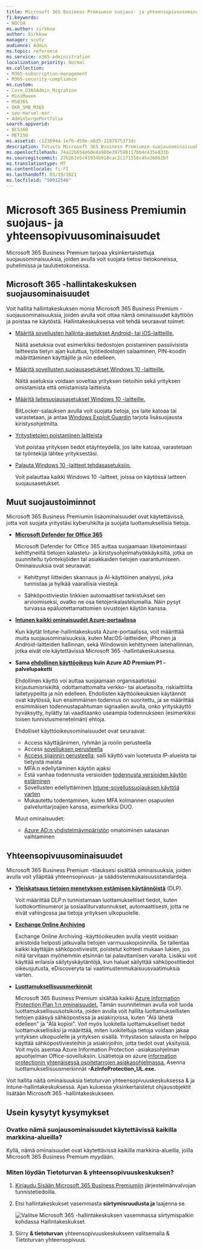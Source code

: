 ```yaml
---
title: Microsoft 365 Business Premiumin suojaus- ja yhteensopivuusominaisuudet
f1.keywords:
- NOCSH
ms.author: sirkkuw
author: Sirkkuw
manager: scotv
audience: Admin
ms.topic: reference
ms.service: o365-administration
localization_priority: Normal
ms.collection:
- M365-subscription-management
- M365-security-compliance
ms.custom:
- Core_O365Admin_Migration
- MiniMaven
- MSB365
- OKR_SMB_M365
- seo-marvel-mar
- AdminSurgePortfolio
search.appverid:
- BCS160
- MET150
ms.assetid: c123694a-1efb-459e-a8d5-2187975373dc
description: Tutustu Microsoft 365 Business Premiumin suojausominaisuuksiin, joiden avulla voit suojata tietosi tietokoneissa, puhelimissa ja taulutietokoneissa.
ms.openlocfilehash: 74a22b654e60e4a980e397598117bb4c435e833b
ms.sourcegitcommit: 27b2b2e5c41934b918cac2c171556c45e36661bf
ms.translationtype: MT
ms.contentlocale: fi-FI
ms.lasthandoff: 03/19/2021
ms.locfileid: "50912546"
---
```

# <a name="microsoft-365-business-premium-security-and-compliance-features"></a>Microsoft 365 Business Premiumin suojaus- ja yhteensopivuusominaisuudet

Microsoft 365 Business Premium tarjoaa yksinkertaistettuja suojausominaisuuksia, joiden avulla voit suojata tietosi tietokoneissa, puhelimissa ja taulutietokoneissa.
    
## <a name="microsoft-365-admin-center-security-features"></a>Microsoft 365 -hallintakeskuksen suojausominaisuudet

Voit hallita hallintakeskuksen monia Microsoft 365 Business Premium -suojausominaisuuksia, joiden avulla voit ottaa nämä ominaisuudet käyttöön ja poistaa ne käytöstä. Hallintakeskuksessa voit tehdä seuraavat toimet:
  
- [Määritä sovellusten hallinta-asetukset Android- tai iOS-laitteille.](app-protection-settings-for-android-and-ios.md) 
    
    Näitä asetuksia ovat esimerkiksi tiedostojen poistaminen passiivisista laitteesta tietyn ajan kuluttua, työtiedostojen salaaminen, PIN-koodin määrittäminen käyttäjille ja niin edelleen.
    
- [Määritä sovellusten suojausasetukset Windows 10 -laitteille.](protection-settings-for-windows-10-devices.md) 
    
    Näitä asetuksia voidaan soveltaa yrityksen tietoihin sekä yrityksen omistamista että omistamista laitteista.
    
- [Määritä laitesuojausasetukset Windows 10 -laitteille.](protection-settings-for-windows-10-pcs.md) 
    
    BitLocker-salauksen avulla voit suojata tietoja, jos laite katoaa tai varastetaan, ja antaa [Windows Exploit Guardin](/windows/security/threat-protection/microsoft-defender-atp/enable-exploit-protection) tarjota lisäsuojausta kiristysohjelmilta. [](/windows/security/information-protection/bitlocker/bitlocker-frequently-asked-questions) 
    
- [Yritystietojen poistaminen laitteista](remove-company-data.md)
    
    Voit poistaa yrityksen tiedot etäyhteydellä, jos laite katoaa, varastetaan tai työntekijä lähtee yrityksestäsi.
    
- [Palauta Windows 10 -laitteet tehdasasetuksiin.](reset-devices-to-factory-settings.md) 
    
    Voit palauttaa kaikki Windows 10 -laitteet, joissa on käytössä laitteen suojausasetukset.
    
## <a name="additional-security-features"></a>Muut suojaustoiminnot 

Microsoft 365 Business Premiumin lisäominaisuudet ovat käytettävissä, jotta voit suojata yritystäsi kyberuhkilta ja suojata luottamuksellisia tietoja.
  
- **[Microsoft Defender for Office 365](../security/office-365-security/office-365-atp.md)**
    
    Microsoft Defender for Office 365 auttaa suojaamaan liiketoimintaasi kehittyneiltä tietojen kalastelu- ja kiristysohjelmahyökkäyksiltä, jotka on suunniteltu työntekijöiden tai asiakkaiden tietojen vaarantumiseen. Ominaisuuksia ovat seuraavat:
    
  - Kehittynyt liitteiden skannaus ja AI-käyttöinen analyysi, joka tunnistaa ja hylkää vaarallisia viestejä.
    
  - Sähköpostiviestin linkkien automaattiset tarkistukset sen arvioimiseksi, ovatko ne osa tietojenkalastelumallia. Näin pysyt turvassa epäluotettamattomien sivustojen käytön kanssa.

- **[Intunen kaikki ominaisuudet Azure-portaalissa](/mem/intune/fundamentals/what-is-intune)**
    
    Kun käytät Intune-hallintakeskusta Azure-portaalissa, voit määrittää muita suojausominaisuuksia, kuten MacOS-laitteiden, iPhonen ja Android-laitteiden hallinnan, sekä Windowsin kehittyneen laitehallinnan, jotka eivät ole käytettävissä Microsoft 365 -hallintakeskuksessa.
- **Sama [ehdollinen käyttöoikeus](/azure/active-directory/conditional-access/overview) kuin Azure AD Premium P1 -palvelupaketti**


    Ehdollinen käyttö voi auttaa suojaamaan organisaatiotasi kirjautumisriskiltä, odottamattomalta verkko- tai aluetasolta, riskialttiilta laitetyypeilta ja niin edelleen. Ehdollisten käyttöoikeuksien käytännöt ovat käytössä, kun ensimmäinen todennus on suoritettu, ja se määrittää ensimmäisen todennustapahtuman signaalien avulla, onko yrityskäyttö hyväksytty, hylätty tai vaaditaanko useampia todennukseen (esimerkiksi toisen tunnistusmenetelmän) ehtoja.

    Ehdolliset käyttöoikeusominaisuudet ovat seuraavat:

    - Access käyttäjänimen, ryhmän ja roolin perusteella
    - Access [sovelluksen perusteella](/azure/active-directory/conditional-access/app-based-conditional-access) 
    - [Access sijainnin perusteella;](/azure/active-directory/authentication/howto-registration-mfa-sspr-combined#conditional-access-policies-for-combined-registration)  salli käyttö vain luotetusta IP-alueista tai tietyistä maista 
    - MFA:n edellytäminen käytön ajaksi
    - Estä vanhaa todennusta versioiden [todennusta versioiden käytön estäminen](/azure/active-directory/conditional-access/block-legacy-authentication)
    - Sovellusten edellyttäminen [Intune-sovellussuojauksen käyttöä varten](/azure/active-directory/conditional-access/app-protection-based-conditional-access)
    - Mukautettu todentaminen, kuten MFA kolmannen osapuolen palveluntarjoajien kanssa, esimerkiksi DUO.
   
    Muut ominaisuudet:
    - [Azure AD:n yhdistelmäympäristön](/azure/active-directory/authentication/concept-sspr-customization) omatoiminen salasanan vaihtaminen
    
## <a name="compliance-features"></a>Yhteensopivuusominaisuudet

Microsoft 365 Business Premium -tilauksesi sisältää ominaisuuksia, joiden avulla voit ylläpitää yhteensopivuus- ja säädöstenmukaisuusstandardeja.

- **[Yleiskatsaus tietojen menetyksen estämisen käytännöistä](../compliance/data-loss-prevention-policies.md)** (DLP). 
    
    Voit määrittää DLP:n tunnistamaan luottamukselliset tiedot, kuten luottokorttinumerot ja sosiaaliturvatunnukset, automaattisesti, jotta ne eivät vahingossa jaa tietoja yrityksen ulkopuolelle.
    
- **[Exchange Online Archiving](https://products.office.com/exchange/microsoft-exchange-online-archiving-email)**
    
    Exchange Online Archiving -käyttöoikeuden avulla viestit voidaan arkistoida helposti jatkuvalla tietojen varmuuskopioinnilla. Se tallentaa kaikki käyttäjän sähköpostiviestit, poistetut kohteet mukaan lukien, jos niitä tarvitaan myöhemmin etsinnän tai palauttamisen varalta. Lisäksi voit käyttää erilaisia säilytyskäytäntöjä, kun haluat säilyttää sähköpostitiedot oikeusjutusta, eDiscoveryta tai vaatimustenmukaisuusvaatimuksia varten.
    
- **[Luottamuksellisuusmerkinnät](../compliance/sensitivity-labels.md)**

   Microsoft 365 Business Premium sisältää kaikki [Azure Information Protection Plan 1:n ominaisuudet.](https://go.microsoft.com/fwlink/p/?linkid=871407) Tämän suunnitelman avulla voit  luoda luottamuksellisuusotsikoita, joiden avulla voit hallita luottamuksellisten tietojen pääsyä sähköpostissa ja asiakirjoissa, kuten "Älä lähetä edelleen" ja "Älä kopioi". Voit myös luokitella luottamukselliset tiedot luottamuksellisiksi ja määrittää, miten luokiteltuja tietoja voidaan jakaa yrityksen ulkopuolelle ja yrityksen sisällä. Yritystason salausta on helppo käyttää sähköpostiviesteihin ja asiakirjoihin, jotta tiedot ovat yksityisiä. Voit myös asentaa Azure Information Protection -asiakasohjelman apuohjelman Office-sovelluksiin. Lisätietoja on azure [information protectionin yhtenäisessä osoitetarrojen asiakasohjelmassa.](/azure/information-protection/rms-client/unifiedlabelingclient-version-release-history) Asenna luottamuksellisuusmerkinnät **-AzInfoProtection_UL.exe.**

Voit hallita näitä ominaisuuksia tietoturvan yhteensopivuuskeskuksessa &amp; ja Intune-hallintakeskuksessa. Ajan kuluessa yksinkertaistetut ohjausobjektit lisätään Microsoft 365 -hallintakeskukseen.
  
    
## <a name="faq"></a>Usein kysytyt kysymykset

 ### <a name="are-these-security-features-available-in-all-markets"></a>Ovatko nämä suojausominaisuudet käytettävissä kaikilla markkina-alueilla?
  
Kyllä, nämä ominaisuudet ovat käytettävissä kaikilla markkina-alueilla, joilla Microsoft 365 Business Premium myydään.
  
### <a name="how-do-i-find-the-security-amp-compliance-center"></a>Miten löydän Tietoturvan &amp; yhteensopivuuskeskuksen?
  
1. [Kirjaudu Sisään Microsoft 365 Business Premiumiin](https://portal.microsoft.com/) järjestelmänvalvojan tunnistetiedoilla. 
    
2. Etsi hallintakeskukset vasemmasta **siirtymisruudusta ja** laajenna se. 
    
    ![Valitse Microsoft 365 -hallintakeskuksen vasemmassa siirtymispalkin kohdassa Hallintakeskukset.](../media/fa4484f8-c637-45fd-a7bd-bdb3abfd6c03.png)
  
3. Siirry **&amp; tietoturvan** yhteensopivuuskeskukseen valitsemalla &amp; Tietoturvan yhteensopivuus.